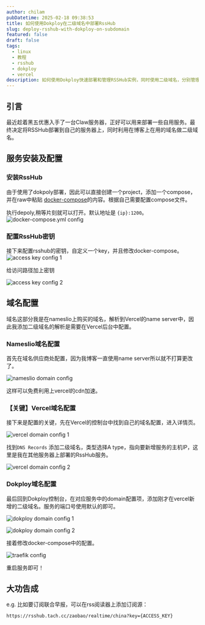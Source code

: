 ```yaml
---
author: chilam
pubDatetime: 2025-02-18 09:38:53
title: 如何使用Dokploy在二级域名中部署RssHub
slug: deploy-rsshub-with-dokploy-on-subdomain
featured: false
draft: false
tags:
  - linux
  - 教程
  - rsshub
  - dokploy
  - vercel
description: 如何使用Dokploy快速部署和管理RSSHub实例，同时使用二级域名，分别管理 Dokploy Dashboard 以及 RssHub 的具体步骤
---
```


## 引言
最近趁着黑五优惠入手了一台Claw服务器，正好可以用来部署一些自用服务。最终决定将RSSHub部署到自己的服务器上，同时利用在博客上在用的域名做二级域名。

## 服务安装及配置

### 安装RssHub

由于使用了dokpoly部署，因此可以直接创建一个project，添加一个compose，并在raw中粘贴 [docker-compose](https://github.com/DIYgod/RSSHub/blob/master/docker-compose.yml)的内容。根据自己需要配置compose文件。

执行depoly,稍等片刻就可以打开。默认地址是 `{ip}:1200`。
![docker-compose.yml config](@assets/images/使用Dokploy在二级域名中部署RssHub/docker-compose.png)

### 配置RssHub密钥

接下来配置rsshub的密钥，自定义一个key，并且修改docker-compose。
![access key config 1](@assets/images/使用Dokploy在二级域名中部署RssHub/access-key-config-1.png)

给访问路径加上密钥

![access key config 2](@assets/images/使用Dokploy在二级域名中部署RssHub/access-key-config-2.png)

## 域名配置

域名这部分我是在nameslio上购买的域名，解析到Vercel的name server中，因此我添加二级域名的解析是需要在Vercel后台中配置。

### Nameslio域名配置

首先在域名供应商处配置，因为我博客一直使用name server所以就不打算更改了。

![nameslio domain config](@assets/images/使用Dokploy在二级域名中部署RssHub/nameslio-domain-config.png)

这样可以免费利用上vercel的cdn加速。

### 【关键】Vercel域名配置

接下来是配置的关键，先在Vercel的控制台中找到自己的域名配置，进入详情页。

![vercel domain config 1](@assets/images/使用Dokploy在二级域名中部署RssHub/vercel-domain-config-1.png)

找到`DNS Records` 添加二级域名，类型选择A type，指向要新增服务的主机IP，这里是我在其他服务器上部署的RssHub服务。

![vercel domain config 2](@assets/images/使用Dokploy在二级域名中部署RssHub/vercel-domain-config-2.png)

### Dokploy域名配置

最后回到Dokploy控制台，在对应服务中的domain配置项，添加刚才在vercel新增的二级域名。服务的端口号使用默认的即可。

![dokploy domain config 1](@assets/images/使用Dokploy在二级域名中部署RssHub/dokploy-domain-config-1.png)

![dokploy domain config 2](@assets/images/使用Dokploy在二级域名中部署RssHub/dokploy-domain-config-2.png)

接着修改docker-compose中的配置。

![traefik config](@assets/images/使用Dokploy在二级域名中部署RssHub/traefik-config.png)

重启服务即可！

## 大功告成

e.g. 比如要订阅联合早报，可以在rss阅读器上添加订阅源：
```
https://rsshub.tach.cc/zaobao/realtime/china?key={ACCESS_KEY}
```